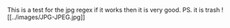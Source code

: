 
This is a test for the jpg regex if it works then it is very good. 
PS. it is trash
![[../images/JPG-JPEG.jpg]]